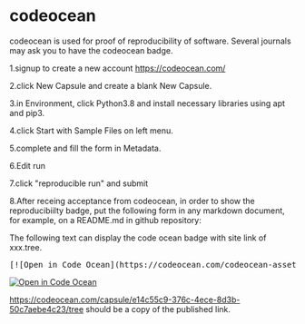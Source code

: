 # codeocean
codeocean is used for proof of reproducibility of software. 
Several journals may ask you to have the codeocean badge.

1.signup to create a new account
  https://codeocean.com/
  
2.click New Capsule and create a blank New Capsule.

3.in Environment, click Python3.8 and install necessary libraries using apt and pip3.

4.click Start with Sample Files on left menu.

5.complete and fill the form in Metadata.

6.Edit run

7.click "reproducible run" and submit

8.After receing acceptance from codeocean, in order to show the reproducibiilty badge, 
put the following form in any markdown document, for example, on a README.md in github repository:

The following text can display the code ocean badge with site link of xxx.tree.
<pre>
[![Open in Code Ocean](https://codeocean.com/codeocean-assets/badge/open-in-code-ocean.svg)](https://codeocean.com/capsule/e14c55c9-376c-4ece-8d3b-50c7aebe4c23/tree)
</pre>
[![Open in Code Ocean](https://codeocean.com/codeocean-assets/badge/open-in-code-ocean.svg)](https://codeocean.com/capsule/e14c55c9-376c-4ece-8d3b-50c7aebe4c23/tree)

https://codeocean.com/capsule/e14c55c9-376c-4ece-8d3b-50c7aebe4c23/tree should be a copy of the published link.
